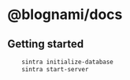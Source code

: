
# @blognami/docs

## Getting started

```bash
    sintra initialize-database
    sintra start-server
```
